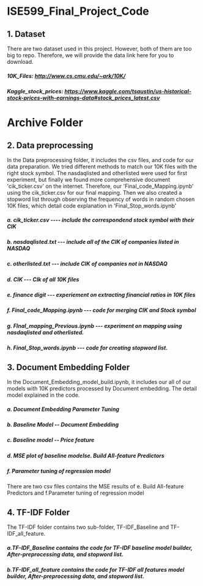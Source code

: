 # ISE599_Final_Project_Code

## 1. Dataset

There are two dataset used in this project. However, both of them are too big to repo. Therefore, we will provide the data link here for you to download.

##### 10K_Files: http://www.cs.cmu.edu/~ark/10K/
##### Kaggle_stock_prices: https://www.kaggle.com/tsaustin/us-historical-stock-prices-with-earnings-data#stock_prices_latest.csv


# Archive Folder 

## 2. Data preprocessing

In the Data preprocessing folder, it includes the csv files, and code for our data preparation. We tried different methods to match our 10K files with the right stock symbol. The nasdaqlisted and otherlisted were used for first experiment, but finally we found more comprehensive document 'cik_ticker.csv' on the internet. Therefore, our 'Final_code_Mapping.ipynb' using the cik_ticker.csv for our final mapping. Then we also created a stopword list through observing the frequency of words in random chosen 10K files, which detail code explanation in 'Final_Stop_words.ipynb'

##### a. cik_ticker.csv ---- include the correspondend stock symbol with their CIK
##### b. nasdaqlisted.txt --- include all of the CIK of companies listed in NASDAQ
##### c. otherlisted.txt --- include CIK of companies not in NASDAQ
##### d. CIK --- CIk of all 10K files 
##### e. finance digit --- experiement on extracting financial ratios in 10K files
##### f. Final_code_Mapping.ipynb --- code for merging CIK and Stock symbol
##### g. FInal_mapping_Previous.ipynb --- experiment on mapping using nasdaqlisted and otherlisted.
##### h. Final_Stop_words.ipynb --- code for creating stopword list.


## 3. Document Embedding Folder

In the Document_Embedding_model_build.ipynb, it includes our all of our models with 10K predictors processed by Document embedding. The detail model explained in the code.

##### a. Document Embedding Parameter Tuning
##### b. Baseline Model -- Document Embedding
##### c. Baseline model -- Price feature
##### d. MSE plot of baseline modelse. Build All-feature Predictors
##### f. Parameter tuning of regression model

There are two csv files contains the MSE results of e. Build All-feature Predictors  and f.Parameter tuning of regression model


## 4. TF-IDF Folder 

The TF-IDF folder contains two sub-folder, TF-IDF_Baseline and TF-IDF_all_feature.
##### a.TF-IDF_Baseline contains the code for TF-IDF baseline model builder, After-preprocessing data, and stopword list.
##### b.TF-IDF_all_feature contains the code for TF-IDF all features model builder, After-preprocessing data, and stopword list.
